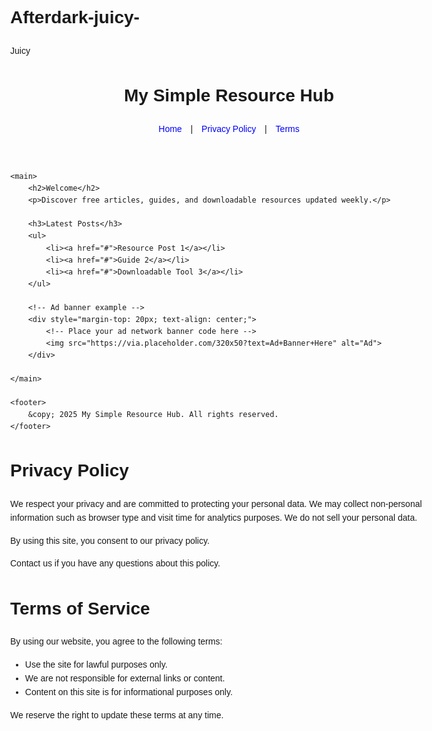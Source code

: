 # Afterdark-juicy-
Juicy 
<!DOCTYPE html>
<html lang="en">
<head>
    <meta charset="UTF-8">
    <meta name="viewport" content="width=device-width, initial-scale=1.0">
    <title>My Simple Resource Hub</title>
    <meta name="description" content="Download resources, articles, and tools to simplify your workflow.">
    <style>
        body { font-family: Arial, sans-serif; line-height: 1.6; max-width: 700px; margin: auto; padding: 20px; }
        header { text-align: center; }
        nav a { margin: 0 10px; text-decoration: none; color: blue; }
        footer { text-align: center; font-size: 0.8em; color: gray; margin-top: 40px; }
    </style>
</head>
<body>
    <header>
        <h1>My Simple Resource Hub</h1>
        <nav>
            <a href="index.html">Home</a> |
            <a href="privacy.html">Privacy Policy</a> |
            <a href="terms.html">Terms</a>
        </nav>
    </header>

    <main>
        <h2>Welcome</h2>
        <p>Discover free articles, guides, and downloadable resources updated weekly.</p>

        <h3>Latest Posts</h3>
        <ul>
            <li><a href="#">Resource Post 1</a></li>
            <li><a href="#">Guide 2</a></li>
            <li><a href="#">Downloadable Tool 3</a></li>
        </ul>

        <!-- Ad banner example -->
        <div style="margin-top: 20px; text-align: center;">
            <!-- Place your ad network banner code here -->
            <img src="https://via.placeholder.com/320x50?text=Ad+Banner+Here" alt="Ad">
        </div>

    </main>

    <footer>
        &copy; 2025 My Simple Resource Hub. All rights reserved.
    </footer>
</body>
</html><!DOCTYPE html>
<html lang="en">
<head>
    <meta charset="UTF-8">
    <title>Privacy Policy</title>
    <meta name="viewport" content="width=device-width, initial-scale=1.0">
    <style>
        body { font-family: Arial, sans-serif; max-width: 700px; margin: auto; padding: 20px; line-height: 1.6; }
    </style>
</head>
<body>
    <h1>Privacy Policy</h1>
    <p>We respect your privacy and are committed to protecting your personal data. We may collect non-personal information such as browser type and visit time for analytics purposes. We do not sell your personal data.</p>
    <p>By using this site, you consent to our privacy policy.</p>
    <p>Contact us if you have any questions about this policy.</p>
</body>
</html><!DOCTYPE html>
<html lang="en">
<head>
    <meta charset="UTF-8">
    <title>Terms of Service</title>
    <meta name="viewport" content="width=device-width, initial-scale=1.0">
    <style>
        body { font-family: Arial, sans-serif; max-width: 700px; margin: auto; padding: 20px; line-height: 1.6; }
    </style>
</head>
<body>
    <h1>Terms of Service</h1>
    <p>By using our website, you agree to the following terms:</p>
    <ul>
        <li>Use the site for lawful purposes only.</li>
        <li>We are not responsible for external links or content.</li>
        <li>Content on this site is for informational purposes only.</li>
    </ul>
    <p>We reserve the right to update these terms at any time.</p>
</body>
</html><meta name="juicyads-site-verification" content="5fea4fecd20c5275415b2bc0e1c944ab">
<!-- JuicyAds v3.0 -->
<script type="text/javascript" data-cfasync="false" async src="https://poweredby.jads.co/js/jads.js"></script>
<ins id="1095589" data-width="300" data-height="250"></ins>
<script type="text/javascript" data-cfasync="false" async>(adsbyjuicy = window.adsbyjuicy || []).push({'adzone':1095589});</script>
<!--JuicyAds END-->
